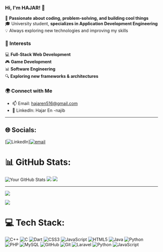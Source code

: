 ### Hi, I'm HAJAR! 👋  

🚀 **Passionate about coding, problem-solving, and building cool things**  
🎓 University student, **specializes in Application Development Engineering**   
💡 Always exploring new technologies and improving my skills  

### 📌 Interests  
💻 **Full-Stack Web Development** </br>
🎮 **Game Development** </br>
📊 **Software Engineering**  </br>
🔍 **Exploring new frameworks & architectures**  </br>

### 🌍 Connect with Me  
- 📫 Email: hajaren516@gmail.com 
- 💼 LinkedIn: Hajar En -najib
---




## 🌐 Socials:
[![LinkedIn](https://img.shields.io/badge/LinkedIn-%230077B5.svg?logo=linkedin&logoColor=white)][![email](https://img.shields.io/badge/Email-D14836?logo=gmail&logoColor=white)](mailto:hajaren516@gmail.com) 


# 📊 GitHub Stats:
![Your GitHub Stats](https://github-readme-stats.vercel.app/api?username=hajar-ennajib&count_private=true&show_icons=true&theme=radical)
![](https://github-readme-streak-stats.herokuapp.com/?user=hajar-ennajib&theme=dark&hide_border=true)
![](https://github-readme-stats.vercel.app/api/top-langs/?username=hajar-ennajib&theme=dark&hide_border=true&include_all_commits=false&count_private=false&layout=compact)

---
[![](https://visitcount.itsvg.in/api?id=hajar-ennajib&icon=0&color=0)](https://visitcount.itsvg.in)


![](https://github-profile-trophy.vercel.app/?username=hajar-ennajib&theme=radical&no-frame=false&no-bg=true&margin-w=4)

# 💻 Tech Stack:
![C++](https://img.shields.io/badge/c++-%2300599C.svg?style=for-the-badge&logo=c%2B%2B&logoColor=white) ![C](https://img.shields.io/badge/c-%2300599C.svg?style=for-the-badge&logo=c&logoColor=white) ![Dart](https://img.shields.io/badge/dart-%230175C2.svg?style=for-the-badge&logo=dart&logoColor=white) ![CSS3](https://img.shields.io/badge/css3-%231572B6.svg?style=for-the-badge&logo=css3&logoColor=white) ![JavaScript](https://img.shields.io/badge/javascript-%23323330.svg?style=for-the-badge&logo=javascript&logoColor=%23F7DF1E) ![HTML5](https://img.shields.io/badge/html5-%23E34F26.svg?style=for-the-badge&logo=html5&logoColor=white) ![Java](https://img.shields.io/badge/java-%23ED8B00.svg?style=for-the-badge&logo=openjdk&logoColor=white) ![Python](https://img.shields.io/badge/python-3670A0?style=for-the-badge&logo=python&logoColor=ffdd54) ![PHP](https://img.shields.io/badge/php-%23777BB4.svg?style=for-the-badge&logo=php&logoColor=white) ![MySQL](https://img.shields.io/badge/mysql-4479A1.svg?style=for-the-badge&logo=mysql&logoColor=white) ![GitHub](https://img.shields.io/badge/github-%23121011.svg?style=for-the-badge&logo=github&logoColor=white) ![Git](https://img.shields.io/badge/git-%23F05033.svg?style=for-the-badge&logo=git&logoColor=white) ![Laravel](https://img.shields.io/badge/laravel-%23FF2D20.svg?style=for-the-badge&logo=laravel&logoColor=white) ![Python](https://img.shields.io/badge/python-3670A0?style=for-the-badge&logo=python&logoColor=ffdd54) ![JavaScript](https://img.shields.io/badge/javascript-%23323330.svg?style=for-the-badge&logo=javascript&logoColor=%23F7DF1E)
